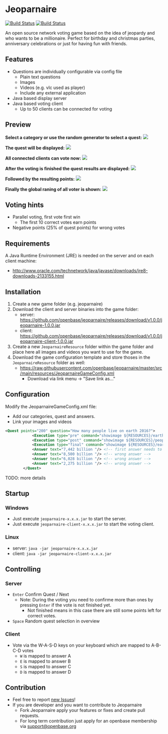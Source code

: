 # Jeoparnaire

[![Build Status](https://travis-ci.org/openbase/jeoparnaire.svg?branch=master)](https://travis-ci.org/openbase/jeoparnaire?branch=master)
[![Build Status](https://travis-ci.org/openbase/jeoparnaire.svg?branch=latest-stable)](https://travis-ci.org/openbase/jeoparnaire?branch=latest-stable)

An open source network voting game based on the idea of jeopardy and who wants to be a millionaire.
Perfect for birthday and christmas parties, anniversary celebrations or just for having fun with friends.

## Features 

* Questions are individually configurable via config file
  * Plain text questions
  * Images
  * Videos (e.g. vlc used as player)
  * Include any external application
* Java based display server
* Java based voting client
  * Up to 50 clients can be connected for voting

## Preview

**Select a category or use the random generator to select a quest:**
![](https://raw.githubusercontent.com/openbase/jeoparnaire/master/docs/images/jeoparnaire-overview.png)

**The quest will be displayed:**
![](https://raw.githubusercontent.com/openbase/jeoparnaire/master/docs/images/jeoparnaire-quest.png)

**All connected clients can vote now:**
![](https://raw.githubusercontent.com/openbase/jeoparnaire/master/docs/images/jeoparnaire-client.png)

**After the voting is finished the quest results are displayed:**
![](https://raw.githubusercontent.com/openbase/jeoparnaire/master/docs/images/jeoparnaire-quest-result.png)

**Followed by the resulting points:**
![](https://raw.githubusercontent.com/openbase/jeoparnaire/master/docs/images/jeoparnaire-points-quest.png)

**Finally the global raning of all voter is shown:**
![](https://raw.githubusercontent.com/openbase/jeoparnaire/master/docs/images/jeoparnaire-point-global.png)

## Voting hints

* Parallel voting, first vote first win
  * The first 10 correct votes earn points
* Negative points (25% of quest points) for wrong votes

## Requirements

A Java Runtime Environment (JRE) is needed on the server and on each client machine:
* http://www.oracle.com/technetwork/java/javase/downloads/jre8-downloads-2133155.html

## Installation

1. Create a new game folder (e.g. jeoparnaire)
2. Download the client and server binaries into the game folder:
   * server: https://github.com/openbase/jeoparnaire/releases/download/v1.0.0/jeoparnaire-1.0.0.jar
   * client: https://github.com/openbase/jeoparnaire/releases/download/v1.0.0/jeoparnaire-client-1.0.0.jar
3. Create a new `JeoparnaireResource` folder within the game folder and place here all images and videos you want to use for the game.
4. Download the game configuration template and store thoses in the `JeoparnaireResource` folder as well:
   * https://raw.githubusercontent.com/openbase/jeoparnaire/master/src/main/resources/JeoparnaireGameConfig.xml
     * Download via link menu -> "Save link as..."

## Configuration

Modify the JeoparnaireGameConfig.xml file:
* Add our categories, quest and answers.
* Link your images and videos

``` xml
<Quest points="200" question="How many people live on earth 2016?">
			<Execution type="pre" command="showimage ${RESOURCES}/earth.jpg"/> <!-- optional -->
			<Execution type="post" command="showimage ${RESOURCES}/people.jpg"/> <!-- optional -->
			<Execution type="final" command="showimage ${RESOURCES}/earth-with-people.png"/> <!-- optional -->
			<Answer text="7,442 billion "/> <!-- first answer needs to be the right one -->
			<Answer text="8,500 billion "/> <!-- wrong answer -->
			<Answer text="6,028 billion "/> <!-- wrong answer -->
			<Answer text="2,275 billion "/> <!-- wrong answer -->
		</Quest>
```
TODO: more details

## Startup

### Windows
* Just execute ``jeoparnaire-x.x.x.jar`` to start the server.
* Just execute ``jeoparnaire-client-x.x.x.jar`` to start the voting client.

### Linux
* server: ``java -jar jeoparnaire-x.x.x.jar``
* client: ``java -jar jeoparnaire-client-x.x.x.jar``

## Controlling

### Server
  * `Enter` Confirm Quest / Next
    * Note: During the voting you need to confirme more than ones by pressing `Enter` if the vote is not finished yet.
      * Not finished means in this case there are still some points left for correct votes.
  * `Space` Random quest selection in overview 

### Client
  * Vote via the W-A-S-D keys on your keyboard which are mapped to A-B-C-D votes
    * `W` is mapped to answer A
    * `E` is mapped to answer B
    * `S` is mapped to answer C
    * `D` is mapped to answer D

## Contribution
* Feel free to report [new Issues](https://github.com/openbase/jeoparnaire/issues/new)!
* If you are developer and you want to contribute to Jeoparnaire
    * Fork Jeoparnaire apply your features or fixes and create pull requests.
    * For long term contribution just apply for an openbase membership via support@openbase.org
